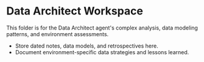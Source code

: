 # Data Architect Workspace

This folder is for the Data Architect agent's complex analysis, data modeling patterns, and environment assessments.

- Store dated notes, data models, and retrospectives here.
- Document environment-specific data strategies and lessons learned.
